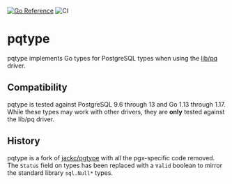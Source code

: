 [![Go Reference](https://pkg.go.dev/badge/github.com/tabbed/pqtype.svg)](https://pkg.go.dev/github.com/tabbed/pqtype)
![CI](https://github.com/tabbed/pqtype/workflows/ci/badge.svg)

# pqtype

pqtype implements Go types for PostgreSQL types when using the
[lib/pq](https://github.com/lib/pq) driver. 

## Compatibility

pqtype is tested against PostgreSQL 9.6 through 13 and Go 1.13 through 1.17.
While these types may work with other drivers, they are **only** tested against
the lib/pq driver.

## History

pqtype is a fork of [jackc/pgtype](https://github.com/jackc/pgtype) with all
the pgx-specific code removed. The `Status` field on types has been replaced
with a `Valid` boolean to mirror the standard library `sql.Null*` types.

